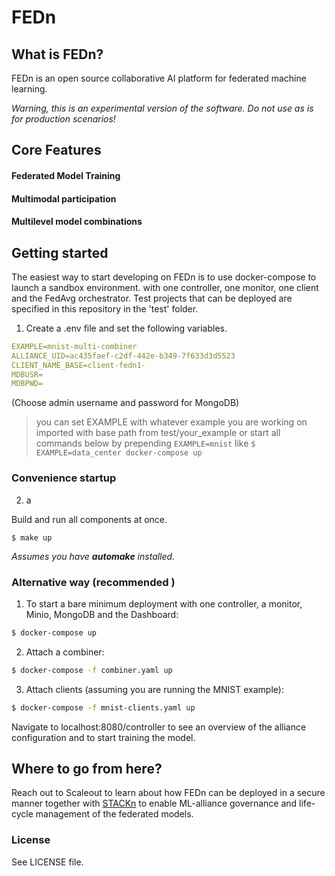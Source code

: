 # FEDn

## What is FEDn?
FEDn is an open source collaborative AI platform for federated machine learning.

*Warning, this is an experimental version of the software. Do not use as is for production scenarios!*

## Core Features
#### Federated Model Training
#### Multimodal participation
#### Multilevel model combinations

## Getting started 

The easiest way to start developing on FEDn is to use docker-compose to launch a sandbox environment. with one controller, one monitor, one client and the FedAvg orchestrator. Test projects that can be deployed are specified in this repository in the 'test' folder. 

1. Create a .env file and set the following variables.
```yaml
EXAMPLE=mnist-multi-combiner
ALLIANCE_UID=ac435faef-c2df-442e-b349-7f633d3d5523
CLIENT_NAME_BASE=client-fedn1-
MDBUSR=
MDBPWD=
```
(Choose admin username and password for MongoDB)

> you can set EXAMPLE with whatever example you are working on imported with base path from test/your_example
or start all commands below by prepending ```EXAMPLE=mnist``` like ```$ EXAMPLE=data_center docker-compose up```
### Convenience startup
2. a

Build and run all components at once. 
``` 
$ make up
```
_Assumes you have **automake** installed._

### Alternative way (recommended )
1. To start a bare minimum deployment with one controller, a monitor, Minio, MongoDB and the Dashboard:

````bash 
$ docker-compose up 
````

2. Attach a combiner:
````bash 
$ docker-compose -f combiner.yaml up 
````

3. Attach clients (assuming you are running the MNIST example):
````bash 
$ docker-compose -f mnist-clients.yaml up 
````

Navigate to localhost:8080/controller to see an overview of the alliance configuration and to start training the model.  


## Where to go from here? 
Reach out to Scaleout to learn about how FEDn can be deployed in a secure manner together with [STACKn](https://github.com/scaleoutsystems/stackn) to enable ML-alliance governance and life-cycle management of the federated models.  

### License
See LICENSE file.
